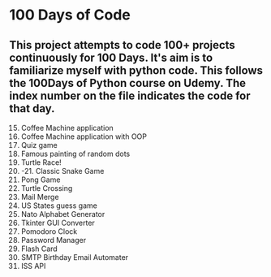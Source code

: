 # 100 Days of Code

## This project attempts to code 100+ projects continuously for 100 Days. It's aim is to familiarize myself with python code. This follows the 100Days of Python course on Udemy. The index number on the file indicates the code for that day.

15. Coffee Machine application
16. Coffee Machine application with OOP 
17. Quiz game
18. Famous painting of random dots
19. Turtle Race!
20. -21. Classic Snake Game
22. Pong Game
23. Turtle Crossing
24. Mail Merge
25. US States guess game
26. Nato Alphabet Generator
27. Tkinter GUI Converter
28. Pomodoro Clock
29. Password Manager
31. Flash Card
32. SMTP Birthday Email Automater
33. ISS API
